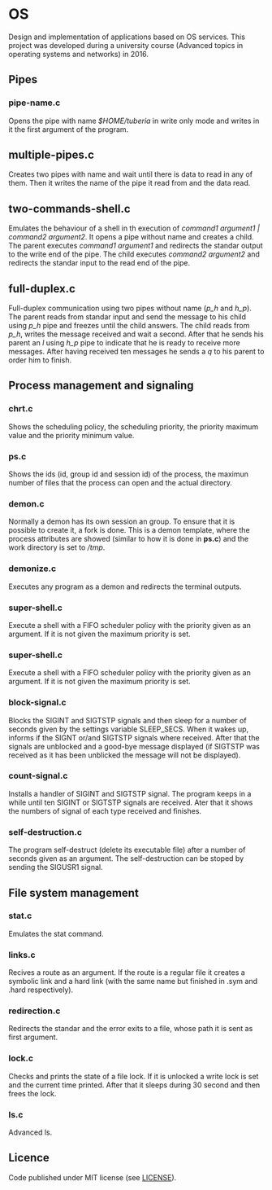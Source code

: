 # OS

Design and implementation of applications based on OS services. This project was developed during a university course (Advanced topics in operating systems and networks) in 2016.
 
 
 
## Pipes


### pipe-name.c

Opens the pipe with name *$HOME/tuberia* in write only mode and writes in it the first argument of the program.


## multiple-pipes.c

Creates two pipes with name and wait until there is data to read in any of them. Then it writes the name of the pipe it read from and the data read.


## two-commands-shell.c


Emulates the behaviour of a shell in th execution of *command1 argument1 | command2 argument2*. It opens a pipe without name and creates a child. The parent executes *command1 argument1* and redirects the standar output to the write end of the pipe. The child executes *command2 argument2* and redirects the standar input to the read end of the pipe.


## full-duplex.c


Full-duplex communication using two pipes without name (*p_h* and *h_p*). The parent reads from standar input and send the message to his child using *p_h* pipe and freezes until the child answers. The child reads from *p_h*, writes the message received and wait a second. After that he sends his parent an *l* using *h_p* pipe to indicate that he is ready to receive more messages. After having received ten messages he sends a *q* to his parent to order him to finish.



## Process management and signaling 


### chrt.c

Shows the scheduling policy, the scheduling priority, the priority maximum value and the priority minimum value.

 
### ps.c

Shows the ids (id, group id and session id) of the process, the maximun number of files that the process can open and the actual directory.


### demon.c

Normally a demon has its own session an group. To ensure that it is possible to create it, a fork is done. This is a demon template, where the process attributes are showed (similar to how it is done in **ps.c**) and the work directory is set to */tmp*.


### demonize.c

Executes any program as a demon and redirects the terminal outputs.


### super-shell.c

Execute a shell with a FIFO scheduler policy with the priority given as an argument. If it is not given the maximum priority is set.


### super-shell.c

Execute a shell with a FIFO scheduler policy with the priority given as an argument. If it is not given the maximum priority is set.


### block-signal.c

Blocks the SIGINT and SIGTSTP signals and then sleep for a number of seconds given by the settings variable SLEEP_SECS. When it wakes up, informs if the SIGNT or/and SIGTSTP signals where received. After that the signals are unblocked and a  good-bye message displayed (if SIGTSTP was received as it has been unblicked the message will not be displayed).


### count-signal.c

Installs a handler of SIGINT and SIGTSTP signal. The program keeps in a while until ten SIGINT or SIGTSTP signals are received. Ater that it shows the numbers of signal of each type received and finishes.


### self-destruction.c

The program self-destruct (delete its executable file) after a number of seconds given as an argument. The self-destruction can be stoped by sending the SIGUSR1 signal.


## File system management 


### stat.c

Emulates the stat command.


### links.c

Recives a route as an argument. If the route is a regular file it creates a symbolic link and a hard link (with the same name but finished in .sym and .hard respectively). 


### redirection.c

Redirects the standar and the error exits to a file, whose path it is sent as first argument.


### lock.c

Checks and prints the state of a file lock. If it is unlocked a write lock is set and the current time printed. After that it sleeps during 30 second and then frees the lock.


### ls.c

Advanced ls.



## Licence

Code published under MIT license (see [LICENSE](LICENSE)).